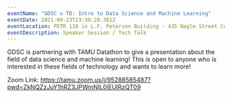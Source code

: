 ```yaml
---
eventName: "GDSC x TD: Intro to Data Science and Machine Learning"
eventDate: 2021-09-23T23:30:20.381Z
eventLocation: PETR 118 in L.F. Peterson Building - 435 Nagle Street College Station, 77840
eventDescription: Speaker Session / Tech Talk
---
```

GDSC is partnering with TAMU Datathon to give a presentation about the field of data science and machine learning! This is open to anyone who is interested in these fields of technology and wants to learn more!

Zoom Link: <https://tamu.zoom.us/j/95288585487?pwd=ZkNQZzJuY1hRZ3JPWmNIL0lEUlRzQT09>